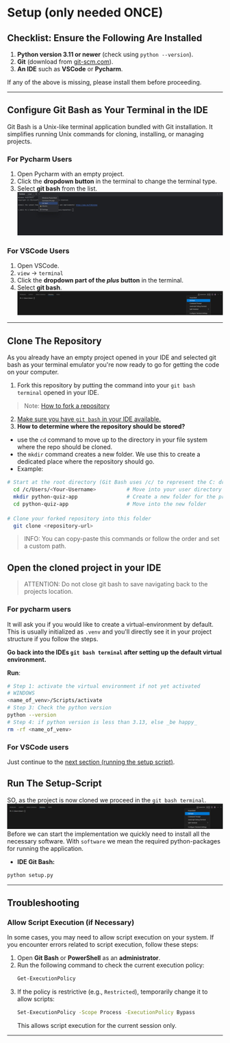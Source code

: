 
# Setup (only needed **ONCE**)

## Checklist: Ensure the Following Are Installed
1. **Python version 3.11 or newer** (check using `python --version`).
2. **Git** (download from [git-scm.com](https://git-scm.com)).
3. **An IDE** such as **VSCode** or **Pycharm**.

If any of the above is missing, please install them before proceeding.

---

## Configure Git Bash as Your Terminal in the IDE

Git Bash is a Unix-like terminal application bundled with Git installation. It simplifies running Unix commands for cloning, installing, or managing projects.

### For Pycharm Users
1. Open Pycharm with an empty project.
2. Click the **dropdown button** in the terminal to change the terminal type.
3. Select **git bash** from the list.
![pycharm_screenshot_switching_to_git_bash.jpeg](images/pycharm_screenshot_switching_to_git_bash.jpeg)

### For VSCode Users
1. Open VSCode.
2. `view` -> `terminal`
3. Click the **dropdown part of the _plus_ button** in the terminal.
4. Select **git bash**.
![vs_code_screenshot_switching_to_git_bash.jpeg](images/vs_code_screenshot_switching_to_git_bash.jpeg)
---

## Clone The Repository

As you already have an empty project opened in your IDE and selected git bash as your terminal emulator you're now ready to go for getting the code on
your computer.

1. Fork this repository by putting the command into your `git bash terminal` opened in your IDE.
> Note: [How to fork a repository](https://docs.github.com/en/get-started/quickstart/fork-a-repo)
2. [Make sure you have `git bash` in your IDE available.](#windows-user-git-bash-as-terminal-in-ide)
3. **How to determine where the repository should be stored?**
 - use the `cd` command to move up to the directory in your file system where the repo should be cloned.
 - the `mkdir` command creates a new folder. We use this to create a dedicated place where the repository should go.
 - Example:

```bash
# Start at the root directory (Git Bash uses /c/ to represent the C: drive)
  cd /c/Users/<Your-Username>          # Move into your user directory
  mkdir python-quiz-app                # Create a new folder for the project
  cd python-quiz-app                   # Move into the new folder

# Clone your forked repository into this folder
  git clone <repository-url>
 ```

> INFO: You can copy-paste this commands or follow the order and set a custom path.

## Open the cloned project in your IDE

> ATTENTION: Do not close git bash to save navigating back to the projects location.

### For pycharm users

It will ask you if you would like to create a virtual-environment by default.
This is usually initialized as `.venv` and you'll directly see it in your project structure if you follow the steps.

**Go back into the IDEs `git bash terminal` after setting up the default virtual environment.**

**Run**:
```bash
# Step 1: activate the virtual environment if not yet activated
# WINDOWS
<name_of_venv>/Scripts/activate
# Step 3: Check the python version
python --version
# Step 4: if python version is less than 3.13, else _be happy_
rm -rf <name_of_venv>
```

### For VSCode users

Just continue to the [next section (running the setup script)](#run-the-setup-script).

## Run The Setup-Script

SO, as the project is now cloned we proceed in the `git bash terminal`.
![vs_code_screenshot_switching_to_git_bash.jpeg](images/vs_code_screenshot_switching_to_git_bash.jpeg)
Before we can start the implementation we quickly need to install all the necessary software. With `software` we mean
the required python-packages for running the application.

- **IDE Git Bash:**
```bash
python setup.py
 ```

-----
## Troubleshooting
### Allow Script Execution (if Necessary)

In some cases, you may need to allow script execution on your system. If you encounter errors related to script execution, follow these steps:

1. Open **Git Bash** or **PowerShell** as an **administrator**.
2. Run the following command to check the current execution policy:
   ```bash
   Get-ExecutionPolicy
   ```
3. If the policy is restrictive (e.g., `Restricted`), temporarily change it to allow scripts:
   ```bash
   Set-ExecutionPolicy -Scope Process -ExecutionPolicy Bypass
   ```
   This allows script execution for the current session only.
---
